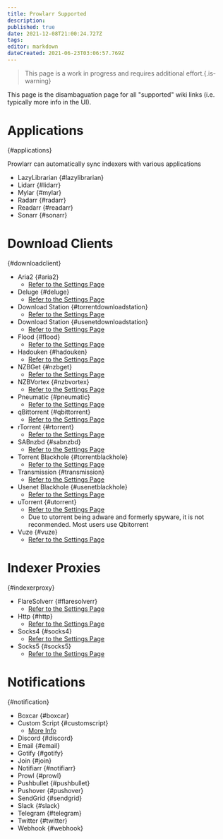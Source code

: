 ```yaml
---
title: Prowlarr Supported
description: 
published: true
date: 2021-12-08T21:00:24.727Z
tags: 
editor: markdown
dateCreated: 2021-06-23T03:06:57.769Z
---
```


> This page is a work in progress and requires additional effort.{.is-warning}

This page is the disambaguation page for all "supported" wiki links (i.e. typically more info in the UI).

# Applications

{#applications}

Prowlarr can automatically sync indexers with various applications

- LazyLibrarian {#lazylibrarian}
- Lidarr {#lidarr}
- Mylar {#mylar}
- Radarr {#radarr}
- Readarr {#readarr}
- Sonarr {#sonarr}

# Download Clients

{#downloadclient}

- Aria2 {#aria2}
  - [Refer to the Settings Page](/prowlarr/settings#download-clients)
- Deluge {#deluge}
  - [Refer to the Settings Page](/prowlarr/settings#download-clients)
- Download Station {#torrentdownloadstation}
  - [Refer to the Settings Page](/prowlarr/settings#download-clients)
- Download Station {#usenetdownloadstation}
  - [Refer to the Settings Page](/prowlarr/settings#download-clients)
- Flood {#flood}
  - [Refer to the Settings Page](/prowlarr/settings#download-clients)
- Hadouken {#hadouken}
  - [Refer to the Settings Page](/prowlarr/settings#download-clients)
- NZBGet {#nzbget}
  - [Refer to the Settings Page](/prowlarr/settings#download-clients)
- NZBVortex {#nzbvortex}
  - [Refer to the Settings Page](/prowlarr/settings#download-clients)
- Pneumatic {#pneumatic}
  - [Refer to the Settings Page](/prowlarr/settings#download-clients)
- qBittorrent {#qbittorrent}
  - [Refer to the Settings Page](/prowlarr/settings#download-clients)
- rTorrent {#rtorrent}
  - [Refer to the Settings Page](/prowlarr/settings#download-clients)
- SABnzbd {#sabnzbd}
  - [Refer to the Settings Page](/prowlarr/settings#download-clients)
- Torrent Blackhole {#torrentblackhole}
  - [Refer to the Settings Page](/prowlarr/settings#download-clients)
- Transmission {#transmission}
  - [Refer to the Settings Page](/prowlarr/settings#download-clients)
- Usenet Blackhole {#usenetblackhole}
  - [Refer to the Settings Page](/prowlarr/settings#download-clients)
- uTorrent {#utorrent}
  - [Refer to the Settings Page](/prowlarr/settings#download-clients)
  - Due to utorrent being adware and formerly spyware, it is not reconmended. Most users use Qbitorrent
- Vuze {#vuze}
  - [Refer to the Settings Page](/prowlarr/settings#download-clients)

# Indexer Proxies

{#indexerproxy}

- FlareSolverr {#flaresolverr}
  - [Refer to the Settings Page](/prowlarr/settings#indexer-proxies)
- Http {#http}
  - [Refer to the Settings Page](/prowlarr/settings#indexer-proxies)
- Socks4 {#socks4}
  - [Refer to the Settings Page](/prowlarr/settings#indexer-proxies)
- Socks5 {#socks5}
  - [Refer to the Settings Page](/prowlarr/settings#indexer-proxies)

# Notifications

{#notification}

- Boxcar {#boxcar}
- Custom Script {#customscript}
  - [More Info](/prowlarr/custom-scripts)
- Discord {#discord}
- Email {#email}
- Gotify {#gotify}
- Join {#join}
- Notifiarr {#notifiarr}
- Prowl {#prowl}
- Pushbullet {#pushbullet}
- Pushover {#pushover}
- SendGrid {#sendgrid}
- Slack {#slack}
- Telegram {#telegram}
- Twitter {#twitter}
- Webhook {#webhook}
